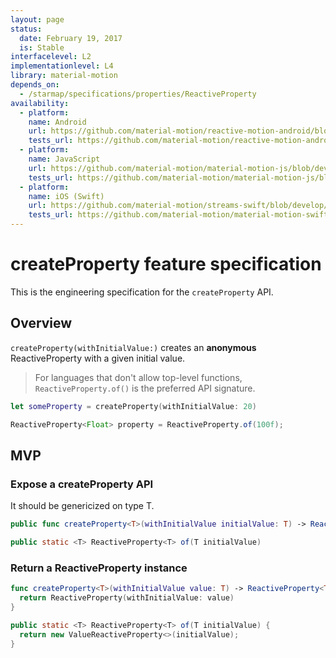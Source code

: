 ```yaml
---
layout: page
status:
  date: February 19, 2017
  is: Stable
interfacelevel: L2
implementationlevel: L4
library: material-motion
depends_on:
  - /starmap/specifications/properties/ReactiveProperty
availability:
  - platform:
    name: Android
    url: https://github.com/material-motion/reactive-motion-android/blob/develop/library/src/main/java/com/google/android/reactive/motion/ReactiveProperty.java
    tests_url: https://github.com/material-motion/reactive-motion-android/blob/develop/library/src/test/java/com/google/android/reactive/motion/PropertyReactivePropertyTests.java
  - platform:
    name: JavaScript
    url: https://github.com/material-motion/material-motion-js/blob/develop/packages/streams/src/properties/ReactiveProperty.ts
    tests_url: https://github.com/material-motion/material-motion-js/blob/develop/packages/streams/src/properties/__tests__/reactiveProperty.test.ts
  - platform:
    name: iOS (Swift)
    url: https://github.com/material-motion/streams-swift/blob/develop/src/ReactiveProperty.swift
    tests_url: https://github.com/material-motion/material-motion-swift/blob/develop/tests/unit/ReactivePropertyTests.swift
---
```


# createProperty feature specification

This is the engineering specification for the `createProperty` API.

## Overview

`createProperty(withInitialValue:)` creates an **anonymous** ReactiveProperty with a given initial
value.

> For languages that don't allow top-level functions, `ReactiveProperty.of()` is the preferred API
> signature.

```swift
let someProperty = createProperty(withInitialValue: 20)
```
```java
ReactiveProperty<Float> property = ReactiveProperty.of(100f);
```

## MVP

### Expose a createProperty API

It should be genericized on type T.

```swift
public func createProperty<T>(withInitialValue initialValue: T) -> ReactiveProperty<T>
```
```java
public static <T> ReactiveProperty<T> of(T initialValue)
```

### Return a ReactiveProperty instance

```swift
func createProperty<T>(withInitialValue value: T) -> ReactiveProperty<T> {
  return ReactiveProperty(withInitialValue: value)
}
```
```java
public static <T> ReactiveProperty<T> of(T initialValue) {
  return new ValueReactiveProperty<>(initialValue);
}
```
